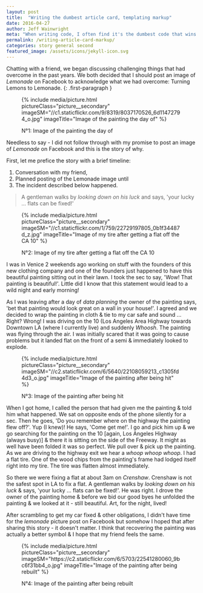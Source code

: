 ```yaml
---
layout: post
title:  "Writing the dumbest article card, templating markup"
date: 2016-04-27
author: Jeff Wainwright
meta: "When writing code, I often find it's the dumbest code that wins when writing templating markup"
permalink: /writing-article-card-markup/
categories: story general second
featured_image: /assets/icons/jekyll-icon.svg
---
```


Chatting with a friend, we began discussing challenging things that had overcome in the past years. We both decided that I should post an image of _Lemonade_ on Facebook to acknowledge what we had overcome: Turning Lemons to Lemonade.
{: .first-paragraph }

<figure class="figure">
{% include media/picture.html pictureClass="picture__secondary" imageSM="//c1.staticflickr.com/9/8319/8037170526_6d11472794_o.jpg" imageTitle="Image of the painting the day of" %}
	<figcaption class="figure__caption">
		<p>N&deg;1: Image of the painting the day of</p>
	</figcaption>
</figure>

Needless to say - I did not follow through with my promise to post an image of _Lemonade_ on Facebook and this is the story of why.

First, let me prefice the story with a brief timeline:

1. Conversation with my friend,
2. Planned posting of the Lemonade image until
3. The incident described below happened.

> A gentleman walks by _looking down on his luck_ and says, 'your lucky ... flats can be fixed!'

<figure class="figure figure--aside">
{% include media/picture.html pictureClass="picture__secondary" imageSM="//c1.staticflickr.com/1/759/22729197805_0b1f34487d_z.jpg" imageTitle="Image of my tire after getting a flat off the CA 10" %}
	<figcaption class="figure__caption">
		<p>N&deg;2: Image of my tire after getting a flat off the CA 10</p>
	</figcaption>
</figure>

I was in Venice 2 weekends ago working on stuff with the founders of this new clothing company and one of the founders just happened to have this beautiful painting sitting out in their lawn. I took the sec to say, 'Wow! That painting is beautiful!'. Little did I know that this statement would lead to a wild night and early morning!

As I was leaving after a day of _data planning_ the owner of the painting says, 'bet that painting would look great on a wall in your house!'. I agreed and we decided to wrap the painting in cloth & tie to my car safe and sound ... Right? Wrong! I was driving on the 10 (Los Angeles Area Highway towards Downtown LA (where I currently live) and suddenly _Whoosh_. The painting was flying through the air. I was initially scared that it was going to cause problems but it landed flat on the front of a semi & immediately looked to explode.

<figure class="figure figure--aside">
{% include media/picture.html pictureClass="picture__secondary" imageSM="//c2.staticflickr.com/6/5640/22108059213_c1305fd4d3_o.jpg" imageTitle="Image of the painting after being hit" %}
	<figcaption class="figure__caption">
		<p>N&deg;3: Image of the painting after being hit</p>
	</figcaption>
</figure>

When I got home, I called the person that had given me the painting & told him what happened. We sat on opposite ends of the phone silently for a sec. Then he goes, 'Do you remember where on the highway the painting flew off?'. Yup (I knew)! He says, 'Come get me!'. I go and pick him up & we go searching for the painting on the 10 [again, Los Angeles Highway (always busy)] & there it is sitting on the side of the Freeway. It might as well have been folded it was so perfect. We pull over & pick up the painting. As we are driving to the highway exit we hear a _whoop whoop whoop_. I had a flat tire. One of the wood chips from the painting's frame had lodged itself right into my tire. The tire was flatten almost immediately.

So there we were fixing a flat at about 3am on _Crenshaw_. Crenshaw is not the safest spot in LA to fix a flat. A gentleman walks by _looking down on his luck_ & says, 'your lucky ... flats can be fixed!'. He was right. I drove the owner of the painting home & before we bid our good byes he unfolded the painting & we looked at it - still beautiful. Art, for the night, lived!

After scrambling to get my car fixed & other obligations, I didn't have time for the _lemonade_ picture post on Facebook but somehow I hoped that after sharing this story - it doesn't matter. I think that recovering the painting was actually a better symbol & I hope that my friend feels the same.

<figure class="figure">
{% include media/picture.html pictureClass="picture__secondary" imageSM="https://c2.staticflickr.com/6/5703/22541280060_9bc6f31bb4_o.jpg" imageTitle="Image of the painting after being rebuilt" %}
	<figcaption class="figure__caption">
		<p>N&deg;4: Image of the painting after being rebuilt</p>
	</figcaption>
</figure>
